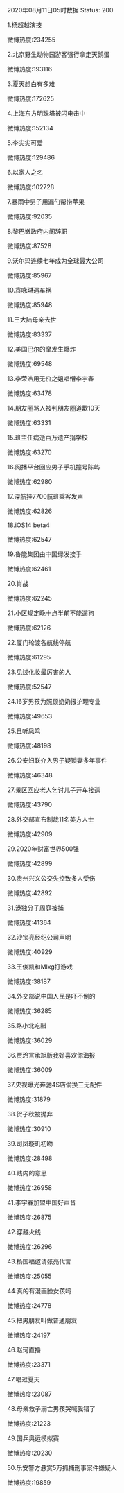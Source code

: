 2020年08月11日05时数据
Status: 200

1.杨超越演技

微博热度:234255

2.北京野生动物园游客强行拿走天鹅蛋

微博热度:193116

3.夏天想白有多难

微博热度:172625

4.上海东方明珠塔被闪电击中

微博热度:152134

5.李尖尖可爱

微博热度:129486

6.以家人之名

微博热度:102728

7.暴雨中男子用漏勺帮捞苹果

微博热度:92035

8.黎巴嫩政府内阁辞职

微博热度:87528

9.沃尔玛连续七年成为全球最大公司

微博热度:85967

10.袁咏琳遇车祸

微博热度:85948

11.王大陆母亲去世

微博热度:83337

12.美国巴尔的摩发生爆炸

微博热度:69548

13.李荣浩用无价之姐唱懵李宇春

微博热度:63478

14.朋友圈骂人被判朋友圈道歉10天

微博热度:63331

15.班主任病逝百万遗产捐学校

微博热度:63270

16.网播平台回应男子手机撞号陈屿

微博热度:62980

17.深航挂7700航班乘客发声

微博热度:62826

18.iOS14 beta4

微博热度:62547

19.鲁能集团由中国绿发接手

微博热度:62461

20.肖战

微博热度:62245

21.小区规定晚十点半前不能遛狗

微博热度:62126

22.厦门轮渡各航线停航

微博热度:61295

23.见过化妆最厉害的人

微博热度:52547

24.16岁男孩为照顾奶奶报护理专业

微博热度:49653

25.且听凤鸣

微博热度:48198

26.公安妇联介入男子疑锁妻多年事件

微博热度:46348

27.景区回应老人乞讨儿子开车接送

微博热度:43790

28.外交部宣布制裁11名美方人士

微博热度:42909

29.2020年财富世界500强

微博热度:42899

30.贵州兴义公交失控致多人受伤

微博热度:42892

31.港独分子周庭被捕

微博热度:41364

32.沙宝亮经纪公司声明

微博热度:40929

33.王俊凯和Mlxg打游戏

微博热度:38187

34.外交部说中国人民是吓不倒的

微博热度:36285

35.路小北吃醋

微博热度:36029

36.贾玲言承旭版我好喜欢你海报

微博热度:36009

37.央视曝光奔驰4S店偷换三无配件

微博热度:31879

38.贺子秋被抛弃

微博热度:30910

39.司凤璇玑初吻

微博热度:28498

40.贱内的意思

微博热度:26958

41.李宇春加盟中国好声音

微博热度:26875

42.穿越火线

微博热度:26296

43.杨国福邀请张亮代言

微博热度:25055

44.真的有漫画脸女孩吗

微博热度:24778

45.把男朋友叫做普通朋友

微博热度:24197

46.赵珂直播

微博热度:23371

47.唱过夏天

微博热度:23087

48.母亲救子溺亡男孩哭喊我错了

微博热度:21223

49.国乒奥运模拟赛

微博热度:20230

50.乐安警方悬赏5万抓捕刑事案件嫌疑人

微博热度:19859

